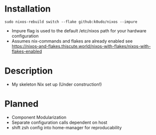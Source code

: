 # Installation
```
sudo nixos-rebuild switch --flake github:k0udo/nixos --impure
```
  - Impure flag is used to the default /etc/nixos path for your hardware configuration 
  - Assumes nix-commands and flakes are already enabled see https://nixos-and-flakes.thiscute.world/nixos-with-flakes/nixos-with-flakes-enabled
# Description
- My skeleton Nix set up (Under construction!)

# Planned
- Component Modularization
- Separate configuration calls dependent on host
- shift zsh config into home-manager for reproducability  
